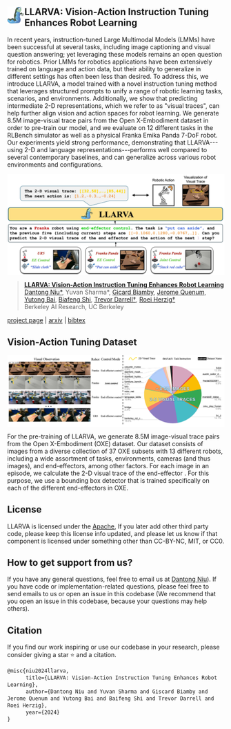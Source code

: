 ##  <img src='./docs/logo.png' width="40" height="40" align="left"> LLARVA: Vision-Action Instruction Tuning Enhances Robot Learning

In recent years, instruction-tuned Large Multimodal Models (LMMs) have been successful at several tasks, including image captioning and visual question answering; yet leveraging these models remains an open question for robotics. Prior LMMs for robotics applications have been extensively trained on language and action data, but their ability to generalize in different settings has often been less than desired. To address this, we introduce LLARVA, a model trained with a novel instruction tuning method that leverages structured prompts to unify a range of robotic learning tasks, scenarios, and environments. Additionally, we show that predicting intermediate 2-D representations, which we refer to as "visual traces", can help further align vision and action spaces for robot learning. We generate 8.5M image-visual trace pairs from the Open X-Embodiment dataset in order to pre-train our model, and we evaluate on 12 different tasks in the RLBench simulator as well as a physical Franka Emika Panda 7-DoF robot. Our experiments yield strong performance, demonstrating that LLARVA---using 2-D and language representations---performs well compared to several contemporary baselines, and can generalize across various robot environments and configurations.
<p align="center"> <img src='docs/teaser.jpg' align="center" > </p>

> [**LLARVA: Vision-Action Instruction Tuning Enhances Robot Learning**](https://llarva24.github.io/)            
> [Dantong Niu*](https://scholar.google.com/citations?user=AzlUrvUAAAAJ&hl=en), Yuvan Sharma*, [Gicard Biamby](https://scholar.google.com/citations?user=s0Fof5IAAAAJ&hl=en), [Jerome Quenum](https://people.eecs.berkeley.edu/~jquenum/), [Yutong Bai](https://yutongbai.com/), [Biafeng Shi](https://bfshi.github.io/),
> [Trevor Darrell†](https://people.eecs.berkeley.edu/~trevor/), [Roei Herzig†](https://roeiherz.github.io/)      
> Berkeley AI Research, UC Berkeley    

[comment]: <> (> CVPR 2024    )

[project page](https://llarva24.github.io/) | [arxiv](https://arxiv.org/abs/2312.17243) | [bibtex](#citation)


## Vision-Action Tuning Dataset
<p align="center"> <img src='docs/dataset.jpg' align="center" > </p>
For the pre-training of LLARVA, we generate 8.5M image-visual trace pairs from the Open X-Embodiment (OXE) dataset. Our dataset consists of images from a diverse collection of 37 OXE subsets with 13 different robots, including a wide assortment of tasks, environments, cameras (and thus images), and end-effectors, among other factors. For each image in an episode, we calculate the 2-D visual trace of the end-effector 
. For this purpose, we use a bounding box detector that is trained specifically on each of the different end-effectors in OXE.



## License
LLARVA is licensed under the [Apache](LICENSE), If you later add other third party code, please keep this license info updated, and please let us know if that component is licensed under something other than CC-BY-NC, MIT, or CC0.


## How to get support from us?
If you have any general questions, feel free to email us at [Dantong Niu](mailto:bias_88@berkeley.edu)). If you have code or implementation-related questions, please feel free to send emails to us or open an issue in this codebase (We recommend that you open an issue in this codebase, because your questions may help others). 

## Citation
If you find our work inspiring or use our codebase in your research, please consider giving a star ⭐ and a citation.
```
@misc{niu2024llarva,
      title={LLARVA: Vision-Action Instruction Tuning Enhances Robot Learning}, 
      author={Dantong Niu and Yuvan Sharma and Giscard Biamby and Jerome Quenum and Yutong Bai and Baifeng Shi and Trevor Darrell and Roei Herzig},
      year={2024}
}
```




